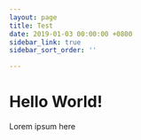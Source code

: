 ```yaml
---
layout: page
title: Test
date: 2019-01-03 00:00:00 +0800
sidebar_link: true
sidebar_sort_order: ''

---
```

# Hello World!

Lorem ipsum here